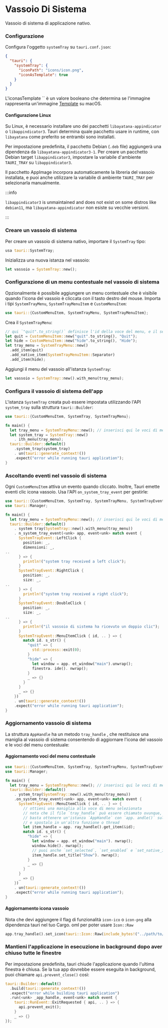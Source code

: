 # Vassoio Di Sistema

Vassoio di sistema di applicazione nativo.

### Configurazione

Configura l'oggetto `systemTray` su `tauri.conf.json`:

```json
{
  "tauri": {
    "systemTray": {
      "iconPath": "icons/icon.png",
      "iconAsTemplate": true
    }
  }
}
```

L'iconasTemplate `` è un valore booleano che determina se l'immagine rappresenta un'immagine [Template][] su macOS.

#### Configurazione Linux

Su Linux, è necessario installare uno dei pacchetti `libayatana-appindicator` o `libappindicator3`. Tauri determina quale pacchetto usare in runtime, con `libayatana` come preferito se entrambi sono installati.

Per impostazione predefinita, il pacchetto Debian (`.deb` file) aggiungerà una dipendenza da `libayatana-appindicator3-1`. Per creare un pacchetto Debian target `libappindicator3`, impostare la variabile d'ambiente `TAURI_TRAY` su `libappindicator3`.

Il pacchetto AppImage incorpora automaticamente la libreria del vassoio installata, e puoi anche utilizzare la variabile di ambiente `TAURI_TRAY` per selezionarla manualmente.

:::info

`libappindicator3` is unmaintained and does not exist on some distros like `debian11`, ma `libayatana-appindicator` non esiste su vecchie versioni.

:::

### Creare un vassoio di sistema

Per creare un vassoio di sistema nativo, importare il `SystemTray` tipo:

```rust
usa tauri::SystemTray;
```

Inizializza una nuova istanza nel vassoio:

```rust
let vassoio = SystemTray::new();
```

### Configurazione di un menu contestuale nel vassoio di sistema

Opzionalmente è possibile aggiungere un menu contestuale che è visibile quando l'icona del vassoio è cliccata con il tasto destro del mouse. Importa i tipi `SystemTrayMenu`, `SystemTrayMenuItem` e `CustomMenuItem`:

```rust
use tauri::{CustomMenuItem, SystemTrayMenu, SystemTrayMenuItem};
```

Crea il `SystemTrayMenu`:

```rust
// qui `"quit".to_string()` definisce l'id della voce del menu, e il secondo parametro è l'etichetta della voce del menù.
let quit = CustomMenuItem::new("quit".to_string(), "Quit");
let hide = CustomMenuItem::new("hide".to_string(), "Hide");
let tray_menu = SystemTrayMenu::new()
  .add_item(quit)
  .add_native_item(SystemTrayMenuItem::Separator)
  .add_item(hide);
```

Aggiungi il menu del vassoio all'istanza `SystemTray`:

```rust
let vassoio = SystemTray::new().with_menu(tray_menu);
```

### Configura il vassoio di sistema dell'app

L'istanza `SystemTray` creata può essere impostata utilizzando l'API `system_tray` sulla struttura `tauri::Builder`:

```rust
use tauri::{CustomMenuItem, SystemTray, SystemTrayMenu};

fn main() {
  let tray_menu = SystemTrayMenu::new(); // inserisci qui le voci di menu
  let system_tray = SystemTray::new()
    . ith_menu(tray_menu);
  tauri::Builder::default()
    .system_tray(system_tray)
    . un(tauri::generate_context!())
    .expect("error while running tauri application");
}
```

### Ascoltando eventi nel vassoio di sistema

Ogni `CustomMenuItem` attiva un evento quando cliccato. Inoltre, Tauri emette eventi clic icona vassoio. Usa l'API `on_system_tray_event` per gestirle:

```rust
use tauri::{CustomMenuItem, SystemTray, SystemTrayMenu, SystemTrayEvent};
use tauri::Manager;

fn main() {
  let tray_menu = SystemTrayMenu::new(); // inserisci qui le voci di menu
  tauri::Builder::default()
    . system tray(SystemTray::new().with_menu(tray_menu))
    . n_system_tray_event(<unk> app, event<unk> match event {
      SystemTrayEvent::LeftClick {
        position: _,
        dimensioni: _,
..
      } => {
        println!("system tray received a left click");
      }
      SystemTrayEvent::RightClick {
        position: _,
        size: _,
..
      } => {
        println!("system tray received a right click");
      }
      SystemTrayEvent::DoubleClick {
        position: _,
        size: _,
..
      } => {
        println!("il vassoio di sistema ha ricevuto un doppio clic");
      }
      SystemTrayEvent::MenuItemClick { id, .. } => {
        match id. s_str() {
          "quit" => {
            std::process::exit(0);
          }
          "hide" => {
            let window = app. et_window("main").unwrap();
            finestra. ide(). nwrap();
          }
          _ => {}
        }
      }
      _ => {}
    })
    . un(tauri::generate_context!())
    .expect("error while running tauri application");
}
```

### Aggiornamento vassoio di sistema

La struttura `AppHandle` ha un metodo `tray_handle` , che restituisce una maniglia al vassoio di sistema consentendo di aggiornare l'icona del vassoio e le voci del menu contestuale:

#### Aggiornamento voci del menu contestuale

```rust
use tauri::{CustomMenuItem, SystemTray, SystemTrayMenu, SystemTrayEvent};
use tauri::Manager;

fn main() {
  let tray_menu = SystemTrayMenu::new(); // inserisci qui le voci di menu
  tauri::Builder::default()
    . ystem_tray(SystemTray::new().with_menu(tray_menu))
    .on_system_tray_event(<unk> app, event<unk> match event {
      SystemTrayEvent::MenuItemClick { id, .. } => {
        // ottieni una maniglia alla voce di menu selezionata
        // nota che il file `tray_handle` può essere chiamato ovunque,
        // basta ottenere un'istanza `AppHandle` con `app. andle()` sul gancio di configurazione
        // e spostalo in un'altra funzione o thread
        let item_handle = app. ray_handle().get_item(&id);
        match id. s_str() {
          "hide" => {
            let window = app. et_window("main"). nwrap();
            window.hide(). nwrap();
            // puoi anche `set_selected`, `set_enabled` e `set_native_image` (solo macOS).
            item_handle.set_title("Show"). nwrap();
          }
          _ => {}
        }
      }
      _ => {}
    })
    . un(tauri::generate_context!())
    .expect("error while running tauri application");
}
```

#### Aggiornamento icona vassoio

Nota che devi aggiungere il flag di funzionalità `icon-ico` o `icon-png` alla dipendenza tauri nel tuo Cargo. oml per poter usare `Icon::Raw`

```rust
app.tray_handle().set_icon(tauri::Icon::Raw(include_bytes!("../path/to/myicon.ico").to_vec())).unwrap();
```

### Mantieni l'applicazione in esecuzione in background dopo aver chiuso tutte le finestre

Per impostazione predefinita, tauri chiude l'applicazione quando l'ultima finestra è chiusa. Se la tua app dovrebbe essere eseguita in background, puoi chiamare `api.prevent_close()` così:

```rust
tauri::Builder::default()
  .build(tauri::generate_context!())
  .expect("error while building tauri application")
  .run(<unk> _app_handle, event<unk> match event {
    tauri::RunEvent::ExitRequested { api, .. } => {
      api.prevent_exit();
    }
    _ => {}
});
```

[Template]: https://developer.apple.com/documentation/appkit/nsimage/1520017-template?language=objc
